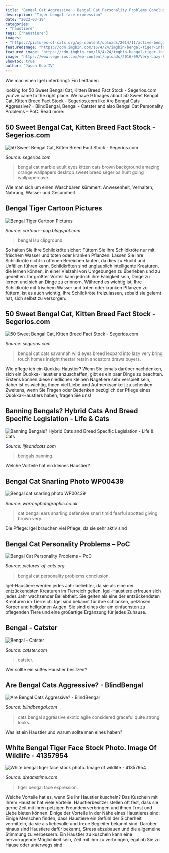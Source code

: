 ```yaml
---
title: "Bengal Cat Aggressive ~ Bengal Cat Personality Problems Conclusion"
description: "Tiger bengal face expression"
date: "2022-03-19"
categories:
- "haustiere"
tags: ["haustiere"]
images:
- "https://pictures-of-cats.org/wp-content/uploads/2014/11/active-bengal.jpg"
featuredImage: "https://cdn.imgbin.com/16/4/24/imgbin-bengal-tiger-infant-baby-tiger-s-vgj7zPzPtv4M4WBzqBmKJFqWt.jpg"
featured_image: "https://cdn.imgbin.com/16/4/24/imgbin-bengal-tiger-infant-baby-tiger-s-vgj7zPzPtv4M4WBzqBmKJFqWt.jpg"
image: "https://www.segerios.com/wp-content/uploads/2016/09/Very-Lazy-Bengal-Cat-Have-Green-Eyes.jpg"
ShowToc: true
author: "Jason Kub IV"
---
```



Wie man einen Igel unterbringt: Ein Leitfaden

	

		
looking for 50 Sweet Bengal Cat, Kitten Breed Fact Stock - Segerios.com you've came to the right place. We have 9 Images about 50 Sweet Bengal Cat, Kitten Breed Fact Stock - Segerios.com like Are Bengal Cats Aggressive? - BlindBengal, Bengal - Catster and also Bengal Cat Personality Problems – PoC. Read more:
		
    
## 50 Sweet Bengal Cat, Kitten Breed Fact Stock - Segerios.com

<img loading=lazy src="https://www.segerios.com/wp-content/uploads/2016/09/Adult-Bengal-Cat-With-Amazing-Green-Eyes.jpg" onerror="this.onerror=null;this.src='https://tse1.mm.bing.net/th?id=OIP.lS5ll5gKE4hwNaiscb4FUQHaFl&amp;pid=15.1';" alt="50 Sweet Bengal Cat, Kitten Breed Fact Stock - Segerios.com">

_Source: segerios.com_

>bengal cat marble adult eyes kitten cats brown background amazing orange wallpapers desktop sweet breed segerios hunt going wallpapercave. 

	

Wie man sich um einen Waschbären kümmert: Anwesenheit, Verhalten, Nahrung, Wasser und Gesundheit

    
## Bengal Tiger Cartoon Pictures

<img loading=lazy src="https://cdn.imgbin.com/16/4/24/imgbin-bengal-tiger-infant-baby-tiger-s-vgj7zPzPtv4M4WBzqBmKJFqWt.jpg" onerror="this.onerror=null;this.src='https://tse3.mm.bing.net/th?id=OIP.dhdZ2ramTZKYrWHAAjSiIAHaHl&amp;pid=15.1';" alt="Bengal Tiger Cartoon Pictures">

_Source: cartoon--pop.blogspot.com_

>bengal lsu clipground. 

	

So halten Sie Ihre Schildkröte sicher: Füttern Sie Ihre Schildkröte nur mit frischem Wasser und toten oder kranken Pflanzen. Lassen Sie Ihre Schildkröte nicht in offenen Bereichen laufen, da dies zu Flucht und Unfällen führen kann.
Schildkröten sind unglaublich intelligente Kreaturen, die lernen können, in einer Vielzahl von Umgebungen zu überleben und zu gedeihen. Ihr größter Vorteil kann jedoch ihre Fähigkeit sein, Dinge zu lernen und sich an Dinge zu erinnern. Während es wichtig ist, Ihre Schildkröte mit frischem Wasser und toten oder kranken Pflanzen zu füttern, ist es auch wichtig, Ihre Schildkröte freizulassen, sobald sie gelernt hat, sich selbst zu versorgen.

    
## 50 Sweet Bengal Cat, Kitten Breed Fact Stock - Segerios.com

<img loading=lazy src="https://www.segerios.com/wp-content/uploads/2016/09/Very-Lazy-Bengal-Cat-Have-Green-Eyes.jpg" onerror="this.onerror=null;this.src='https://tse1.mm.bing.net/th?id=OIP.FtS9qXjUZkNTLM27ZnPb4gHaE7&amp;pid=15.1';" alt="50 Sweet Bengal Cat, Kitten Breed Fact Stock - Segerios.com">

_Source: segerios.com_

>bengal cat cats savannah wild eyes breed leopard into lazy very bring touch homes insight thestar retain ancestors draws buyers. 

	

Wie pflege ich ein Quokka-Haustier?
Wenn Sie jemals darüber nachdenken, sich ein Quokka-Haustier anzuschaffen, gibt es ein paar Dinge zu beachten. Erstens können diese niedlichen kleinen Nagetiere sehr verspielt sein, daher ist es wichtig, ihnen viel Liebe und Aufmerksamkeit zu schenken. Zweitens, wenn Sie Fragen oder Bedenken bezüglich der Pflege eines Quokka-Haustiers haben, fragen Sie uns!

    
## Banning Bengals? Hybrid Cats And Breed Specific Legislation - Life &amp; Cats

<img loading=lazy src="https://sp-ao.shortpixel.ai/client/to_webp,q_lossy,ret_img,w_1024,h_683/https://lifeandcats.com/wp-content/uploads/2018/04/cat-2048416_1920-1024x683.jpg" onerror="this.onerror=null;this.src='https://tse1.mm.bing.net/th?id=OIP.GAmca9ADRQh5Lgw4njeGlQHaE8&amp;pid=15.1';" alt="Banning Bengals? Hybrid Cats and Breed Specific Legislation - Life &amp; Cats">

_Source: lifeandcats.com_

>bengals banning. 

	

Welche Vorteile hat ein kleines Haustier?

    
## Bengal Cat Snarling Photo WP00439

<img loading=lazy src="https://www.warrenphotographic.co.uk/photography/bigs/00439-Bengal-cat-snarling.jpg" onerror="this.onerror=null;this.src='https://tse1.mm.bing.net/th?id=OIP.i0vY22QVJn3b10qnM3MeuQHaHO&amp;pid=15.1';" alt="Bengal cat snarling photo WP00439">

_Source: warrenphotographic.co.uk_

>cat bengal ears snarling defensive snarl timid fearful spotted giving brown very. 

	

Die Pflege: Igel brauchen viel Pflege, da sie sehr aktiv sind

    
## Bengal Cat Personality Problems – PoC

<img loading=lazy src="https://pictures-of-cats.org/wp-content/uploads/2014/11/active-bengal.jpg" onerror="this.onerror=null;this.src='https://tse2.mm.bing.net/th?id=OIP.Wtq9twMrhbMKEAd7SAhEUwHaGY&amp;pid=15.1';" alt="Bengal Cat Personality Problems – PoC">

_Source: pictures-of-cats.org_

>bengal cat personality problems conclusion. 

	

Igel-Haustiere werden jedes Jahr beliebter, da sie als eine der entzückendsten Kreaturen im Tierreich gelten.
Igel-Haustiere erfreuen sich jedes Jahr wachsender Beliebtheit. Sie gelten als eine der entzückendsten Kreaturen im Tierreich. Igel sind bekannt für ihre schlanken, pelzlosen Körper und hellgrünen Augen. Sie sind eines der am einfachsten zu pflegenden Tiere und eine großartige Ergänzung für jedes Zuhause.

    
## Bengal - Catster

<img loading=lazy src="http://www.catster.com/wp-content/uploads/2016/08/bengal-1.jpg" onerror="this.onerror=null;this.src='https://tse1.mm.bing.net/th?id=OIP.FhDst_qfvEl_wCuXukxcNAHaHa&amp;pid=15.1';" alt="Bengal - Catster">

_Source: catster.com_

>catster. 

	

Wer sollte ein süßes Haustier besitzen?

    
## Are Bengal Cats Aggressive? - BlindBengal

<img loading=lazy src="https://blindbengal.com/wp-content/uploads/2017/07/Are-Bengal-Cats-Aggressive.jpg" onerror="this.onerror=null;this.src='https://tse1.mm.bing.net/th?id=OIP.A9NcKhlT1WMJkTxG63iuPQHaEe&amp;pid=15.1';" alt="Are Bengal Cats Aggressive? - BlindBengal">

_Source: blindbengal.com_

>cats bengal aggressive exotic agile considered graceful quite strong looks. 

	

Was ist ein Haustier und warum sollte man eines haben?

    
## White Bengal Tiger Face Stock Photo. Image Of Wildlife - 41357954

<img loading=lazy src="https://thumbs.dreamstime.com/b/white-bengal-tiger-face-picture-aggressive-expression-41357954.jpg" onerror="this.onerror=null;this.src='https://tse3.mm.bing.net/th?id=OIP.Brr23HB8IyFnkmiyF5vbCgHaHf&amp;pid=15.1';" alt="White bengal tiger face stock photo. Image of wildlife - 41357954">

_Source: dreamstime.com_

>tiger bengal face expression. 

	

Welche Vorteile hat es, wenn Sie Ihr Haustier kuscheln?
Das Kuscheln mit Ihrem Haustier hat viele Vorteile. Haustierbesitzer stellen oft fest, dass sie gerne Zeit mit ihren pelzigen Freunden verbringen und ihnen Trost und Liebe bieten können. Einige der Vorteile in der Nähe eines Haustieres sind:
Einige Menschen finden, dass Haustiere ein Gefühl der Sicherheit vermitteln, da sie als liebevolle und treue Begleiter bekannt sind. Darüber hinaus sind Haustiere dafür bekannt, Stress abzubauen und die allgemeine Stimmung zu verbessern. Ein Haustier zu kuscheln kann eine hervorragende Möglichkeit sein, Zeit mit ihm zu verbringen, egal ob Sie zu Hause oder unterwegs sind.

